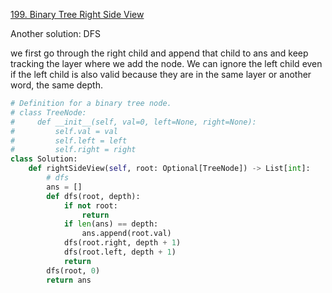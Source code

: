 [199. Binary Tree Right Side View](https://leetcode.com/problems/binary-tree-right-side-view/)

Another solution: DFS

we first go through the right child and append that child to ans and keep tracking the layer where we add the node. We can ignore the left child even if the left child is also valid because they are in the same layer or another word, the same depth.

```py
# Definition for a binary tree node.
# class TreeNode:
#     def __init__(self, val=0, left=None, right=None):
#         self.val = val
#         self.left = left
#         self.right = right
class Solution:
    def rightSideView(self, root: Optional[TreeNode]) -> List[int]:
        # dfs
        ans = []
        def dfs(root, depth):
            if not root:
                return 
            if len(ans) == depth:
                ans.append(root.val)
            dfs(root.right, depth + 1)
            dfs(root.left, depth + 1)
            return 
        dfs(root, 0)
        return ans
```

